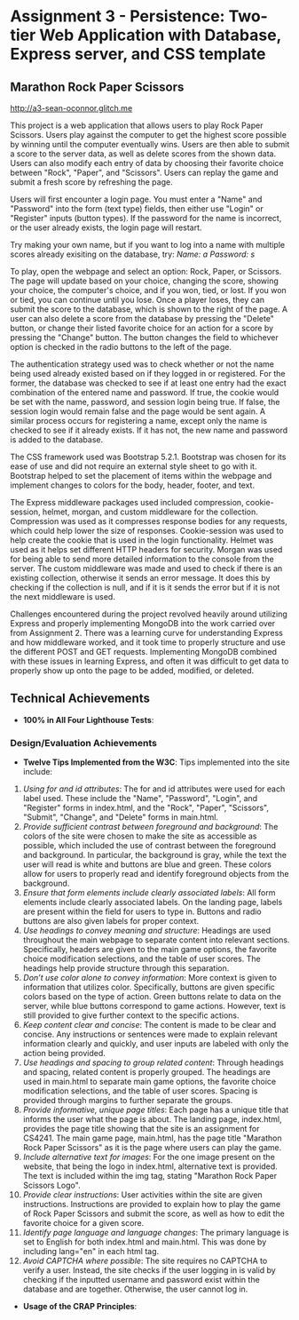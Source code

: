 Assignment 3 - Persistence: Two-tier Web Application with Database, Express server, and CSS template
===
## Marathon Rock Paper Scissors

http://a3-sean-oconnor.glitch.me

This project is a web application that allows users to play Rock Paper Scissors. Users play against the computer to get the highest score possible by winning until the computer eventually wins. Users are then able to submit a score to the server data, as well as delete scores from the shown data. Users can also modify each entry of data by choosing their favorite choice between "Rock", "Paper", and "Scissors". Users can replay the game and submit a fresh score by refreshing the page.

Users will first encounter a login page. You must enter a "Name" and "Password" into the form (text type) fields, then either use "Login" or "Register" inputs (button types). If the password for the name is incorrect, or the user already exists, the login page will restart.

Try making your own name, but if you want to log into a name with multiple scores already exisiting on the database, try:
_Name: a
Password: s_

To play, open the webpage and select an option: Rock, Paper, or Scissors. The page will update based on your choice, changing the score, showing your choice, the computer's choice, and if you won, tied, or lost. If you won or tied, you can continue until you lose. Once a player loses, they can submit the score to the database, which is shown to the right of the page. A user can also delete a score from the database by pressing the "Delete" button, or change their listed favorite choice for an action for a score by pressing the "Change" button. The button changes the field to whichever option is checked in the radio buttons to the left of the page.

The authentication strategy used was to check whether or not the name being used already existed based on if they logged in or registered. For the former, the database was checked to see if at least one entry had the exact combination of the entered name and password. If true, the cookie would be set with the name, password, and session login being true. If false, the session login would remain false and the page would be sent again. A similar process occurs for registering a name, except only the name is checked to see if it already exists. If it has not, the new name and password is added to the database.

The CSS framework used was Bootstrap 5.2.1. Bootstrap was chosen for its ease of use and did not require an external style sheet to go with it. Bootstrap helped to set the placement of items within the webpage and implement changes to colors for the body, header, footer, and text. 

The Express middleware packages used included compression, cookie-session, helmet, morgan, and custom middleware for the collection. Compression was used as it compresses response bodies for any requests, which could help lower the size of responses. Cookie-session was used to help create the cookie that is used in the login functionality. Helmet was used as it helps set different HTTP headers for security. Morgan was used for being able to send more detailed information to the console from the server. The custom middleware was made and used to check if there is an existing collection, otherwise it sends an error message. It does this by checking if the collection is null, and if it is it sends the error but if it is not the next middleware is used.

Challenges encountered during the project revolved heavily around utilizing Express and properly implementing MongoDB into the work carried over from Assignment 2. There was a learning curve for understanding Express and how middleware worked, and it took time to properly structure and use the different POST and GET requests. Implementing MongoDB combined with these issues in learning Express, and often it was difficult to get data to properly show up onto the page to be added, modified, or deleted.

## Technical Achievements
- **100% in All Four Lighthouse Tests**: 

### Design/Evaluation Achievements
- **Twelve Tips Implemented from the W3C**: Tips implemented into the site include:
1. _Using for and id attributes_: The for and id attributes were used for each label used. These include the "Name", "Password", "Login", and "Register" forms in index.html, and the "Rock", "Paper", "Scissors", "Submit", "Change", and "Delete" forms in main.html.
2. _Provide sufficient contrast between foreground and background_: The colors of the site were chosen to make the site as accessible as possible, which included the use of contrast between the foreground and background. In particular, the background is gray, while the text the user will read is white and buttons are blue and green. These colors allow for users to properly read and identify foreground objects from the background.
3. _Ensure that form elements include clearly associated labels_: All form elements include clearly associated labels. On the landing page, labels are present within the field for users to type in. Buttons and radio buttons are also given labels for proper context.
4. _Use headings to convey meaning and structure_: Headings are used throughout the main webpage to separate content into relevant sections. Specifically, headers are given to the main game options, the favorite choice modification selections, and the table of user scores. The headings help provide structure through this separation.
5. _Don’t use color alone to convey information_: More context is given to information that utilizes color. Specifically, buttons are given specific colors based on the type of action. Green buttons relate to data on the server, while blue buttons correspond to game actions. However, text is still provided to give further context to the specific actions.
6. _Keep content clear and concise_: The content is made to be clear and concise. Any instructions or sentences were made to explain relevant information clearly and quickly, and user inputs are labeled with only the action being provided.
7. _Use headings and spacing to group related content_: Through headings and spacing, related content is properly grouped. The headings are used in main.html to separate main game options, the favorite choice modification selections, and the table of user scores. Spacing is provided through margins to further separate the groups. 
8. _Provide informative, unique page titles_: Each page has a unique title that informs the user what the page is about. The landing page, index.html, provides the page title showing that the site is an assignment for CS4241. The main game page, main.html, has the page title "Marathon Rock Paper Scissors" as it is the page where users can play the game.
9. _Include alternative text for images_: For the one image present on the website, that being the logo in index.html, alternative text is provided. The text is included within the img tag, stating "Marathon Rock Paper Scissors Logo".
10. _Provide clear instructions_: User activities within the site are given instructions. Instructions are provided to explain how to play the game of Rock Paper Scissors and submit the score, as well as how to edit the favorite choice for a given score.
11. _Identify page language and language changes_: The primary language is set to English for both index.html and main.html. This was done by including lang="en" in each html tag.
12. _Avoid CAPTCHA where possible_: The site requires no CAPTCHA to verify a user. Instead, the site checks if the user logging in is valid by checking if the inputted username and password exist within the database and are together. Otherwise, the user cannot log in.
- **Usage of the CRAP Principles**:

